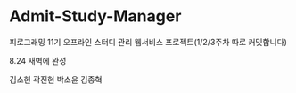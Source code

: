 # Admit-Study-Manager

피로그래밍 11기 오프라인 스터디 관리 웹서비스 프로젝트(1/2/3주차 따로 커밋합니다)

8.24 새벽에 완성 

김소현 곽진현 박소윤 김종혁
